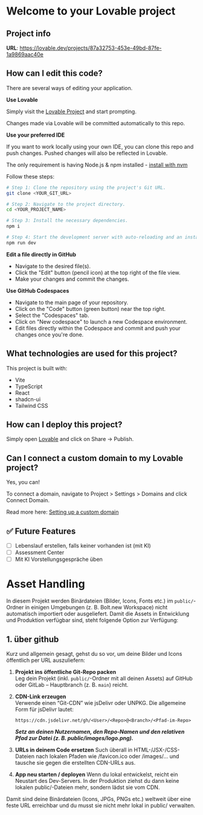 # Welcome to your Lovable project

## Project info

**URL**: https://lovable.dev/projects/87a32753-453e-49bd-87fe-1a9869aac40e

## How can I edit this code?

There are several ways of editing your application.

**Use Lovable**

Simply visit the [Lovable Project](https://lovable.dev/projects/87a32753-453e-49bd-87fe-1a9869aac40e) and start prompting.

Changes made via Lovable will be committed automatically to this repo.

**Use your preferred IDE**

If you want to work locally using your own IDE, you can clone this repo and push changes. Pushed changes will also be reflected in Lovable.

The only requirement is having Node.js & npm installed - [install with nvm](https://github.com/nvm-sh/nvm#installing-and-updating)

Follow these steps:

```sh
# Step 1: Clone the repository using the project's Git URL.
git clone <YOUR_GIT_URL>

# Step 2: Navigate to the project directory.
cd <YOUR_PROJECT_NAME>

# Step 3: Install the necessary dependencies.
npm i

# Step 4: Start the development server with auto-reloading and an instant preview.
npm run dev
```

**Edit a file directly in GitHub**

- Navigate to the desired file(s).
- Click the "Edit" button (pencil icon) at the top right of the file view.
- Make your changes and commit the changes.

**Use GitHub Codespaces**

- Navigate to the main page of your repository.
- Click on the "Code" button (green button) near the top right.
- Select the "Codespaces" tab.
- Click on "New codespace" to launch a new Codespace environment.
- Edit files directly within the Codespace and commit and push your changes once you're done.

## What technologies are used for this project?

This project is built with:

- Vite
- TypeScript
- React
- shadcn-ui
- Tailwind CSS

## How can I deploy this project?

Simply open [Lovable](https://lovable.dev/projects/87a32753-453e-49bd-87fe-1a9869aac40e) and click on Share -> Publish.

## Can I connect a custom domain to my Lovable project?

Yes, you can!

To connect a domain, navigate to Project > Settings > Domains and click Connect Domain.

Read more here: [Setting up a custom domain](https://docs.lovable.dev/tips-tricks/custom-domain#step-by-step-guide)

## ✅ Future Features

- [ ] Lebenslauf erstellen, falls keiner vorhanden ist (mit KI)
- [ ] Assessment Center
- [ ] Mit KI Vorstellungsgespräche üben

# Asset Handling

In diesem Projekt werden Binärdateien (Bilder, Icons, Fonts etc.) im `public/`-Ordner in einigen Umgebungen (z. B. Bolt.new Workspace) nicht automatisch importiert oder ausgeliefert. Damit die Assets in Entwicklung und Produktion verfügbar sind, steht folgende Option zur Verfügung:

## 1. über github

Kurz und allgemein gesagt, gehst du so vor, um deine Bilder und Icons öffentlich per URL auszuliefern:

1. **Projekt ins öffentliche Git-Repo packen**  
   Leg dein Projekt (inkl. `public/`-Ordner mit all deinen Assets) auf GitHub oder GitLab – Hauptbranch (z. B. `main`) reicht.

2. **CDN-Link erzeugen**  
   Verwende einen “Git-CDN” wie jsDelivr oder UNPKG. Die allgemeine Form für jsDelivr lautet:
   ```text
   https://cdn.jsdelivr.net/gh/<User>/<Repo>@<Branch>/<Pfad-im-Repo>
   ```
    ***Setz an <User> deinen Nutzernamen, <Repo> den Repo-Namen und <Pfad-im-Repo> den relativen Pfad zur Datei (z. B. public/images/logo.png).***

3. **URLs in deinem Code ersetzen**
   Such überall in HTML-/JSX-/CSS-Dateien nach lokalen Pfaden wie /favicon.ico oder /images/... und tausche sie gegen die erstellten CDN-URLs aus.

4. **App neu starten / deployen**
   Wenn du lokal entwickelst, reicht ein Neustart des Dev-Servers. In der Produktion ziehst du dann keine lokalen public/-Dateien mehr, sondern lädst sie vom CDN.

Damit sind deine Binärdateien (Icons, JPGs, PNGs etc.) weltweit über eine feste URL erreichbar und du musst sie nicht mehr lokal in public/ verwalten.

